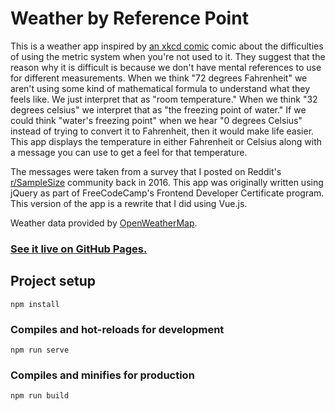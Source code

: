 # Weather by Reference Point

This is a weather app inspired by [an xkcd comic](https://xkcd.com/526/) comic about the difficulties of using the metric system when you're not used to it. They suggest that the reason why it is difficult is because we don't have mental references to use for different measurements. When we think "72 degrees Fahrenheit" we aren't using some kind of mathematical formula to understand what they feels like. We just interpret that as "room temperature." When we think "32 degrees celsius" we interpret that as "the freezing point of water." If we could think "water's freezing point" when we hear "0 degrees Celsius" instead of trying to convert it to Fahrenheit, then it would make life easier. This app displays the temperature in either Fahrenheit or Celsius along with a message you can use to get a feel for that temperature. 

The messages were taken from a survey that I posted on Reddit's [r/SampleSize](http://www.reddit.com/r/samplesize) community back in 2016. This app was originally written using jQuery as part of FreeCodeCamp's Frontend Developer Certificate program. This version of the app is a rewrite that I did using Vue.js.

Weather data provided by [OpenWeatherMap](http://openweathermap.org/).

### [See it live on GitHub Pages.](https://mcaubrey.github.io/weather-vue)

## Project setup
```
npm install
```

### Compiles and hot-reloads for development
```
npm run serve
```

### Compiles and minifies for production
```
npm run build
```
